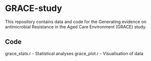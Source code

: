 # GRACE-study
This repository contains data and code for the Generating evidence on antimicrobial Resistance in the Aged Care Environment (GRACE) study. 

## Code
grace_stats.r - Statistical analyses
grace_plot.r - Visualisation of data

